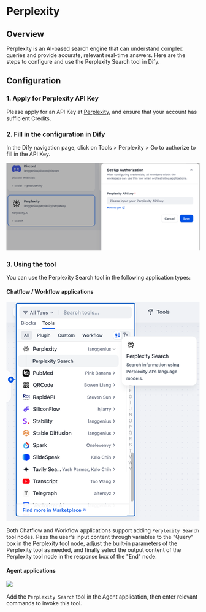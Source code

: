 # Perplexity

## Overview

Perplexity is an AI-based search engine that can understand complex queries and provide accurate, relevant real-time answers. Here are the steps to configure and use the Perplexity Search tool in Dify.

## Configuration

### 1. Apply for Perplexity API Key

Please apply for an API Key at [Perplexity](https://www.perplexity.ai/settings/api), and ensure that your account has sufficient Credits.

### 2. Fill in the configuration in Dify

In the Dify navigation page, click on Tools > Perplexity > Go to authorize to fill in the API Key.

![](./_assets/perplexity_1.png)

### 3. Using the tool

You can use the Perplexity Search tool in the following application types:

#### Chatflow / Workflow applications

![](./_assets/perplexity_2.png)

Both Chatflow and Workflow applications support adding `Perplexity Search` tool nodes. Pass the user's input content through variables to the "Query" box in the Perplexity tool node, adjust the built-in parameters of the Perplexity tool as needed, and finally select the output content of the Perplexity tool node in the response box of the "End" node.

#### Agent applications

![](path_to_agent_application_image.png)

Add the `Perplexity Search` tool in the Agent application, then enter relevant commands to invoke this tool.
